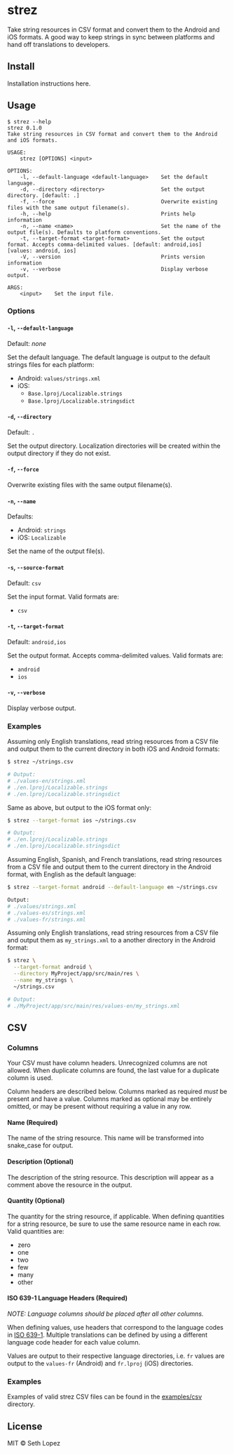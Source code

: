 # strez

Take string resources in CSV format and convert them to the Android and iOS
formats. A good way to keep strings in sync between platforms and hand off
translations to developers.

## Install

Installation instructions here.

## Usage

```
$ strez --help
strez 0.1.0
Take string resources in CSV format and convert them to the Android and iOS formats.

USAGE:
    strez [OPTIONS] <input>

OPTIONS:
    -l, --default-language <default-language>    Set the default language.
    -d, --directory <directory>                  Set the output directory. [default: .] 
    -f, --force                                  Overwrite existing files with the same output filename(s).
    -h, --help                                   Prints help information
    -n, --name <name>                            Set the name of the output file(s). Defaults to platform conventions.
    -t, --target-format <target-format>          Set the output format. Accepts comma-delimited values. [default: android,ios]  [values: android, ios]
    -V, --version                                Prints version information
    -v, --verbose                                Display verbose output.

ARGS:
    <input>    Set the input file.
```

### Options

#### `-l`, `--default-language`

Default: _none_

Set the default language. The default language is output to the default strings
files for each platform:

- Android: `values/strings.xml`
- iOS:
    - `Base.lproj/Localizable.strings`
    - `Base.lproj/Localizable.stringsdict`

#### `-d`, `--directory`

Default: `.`

Set the output directory. Localization directories will be created within the
output directory if they do not exist.

#### `-f`, `--force`

Overwrite existing files with the same output filename(s).

#### `-n`, `--name`

Defaults:

- Android: `strings`
- iOS: `Localizable`

Set the name of the output file(s).

#### `-s`, `--source-format`

Default: `csv`

Set the input format. Valid formats are:

- `csv`

#### `-t`, `--target-format`

Default: `android,ios`

Set the output format. Accepts comma-delimited values. Valid formats are:

- `android`
- `ios`

#### `-v`, `--verbose`

Display verbose output.

### Examples

Assuming only English translations, read string resources from a CSV file and
output them to the current directory in both iOS and Android formats:

```sh
$ strez ~/strings.csv

# Output:
# ./values-en/strings.xml
# ./en.lproj/Localizable.strings
# ./en.lproj/Localizable.stringsdict
```

Same as above, but output to the iOS format only:

```sh
$ strez --target-format ios ~/strings.csv

# Output:
# ./en.lproj/Localizable.strings
# ./en.lproj/Localizable.stringsdict
```

Assuming English, Spanish, and French translations, read string resources from a
CSV file and output them to the current directory in the Android format, with
English as the default language:

```sh
$ strez --target-format android --default-language en ~/strings.csv

Output:
# ./values/strings.xml
# ./values-es/strings.xml
# ./values-fr/strings.xml
```

Assuming only English translations, read string resources from a CSV file and
output them as `my_strings.xml` to a another directory in the Android format:

```sh
$ strez \
  --target-format android \
  --directory MyProject/app/src/main/res \
  --name my_strings \
  ~/strings.csv

# Output:
# ./MyProject/app/src/main/res/values-en/my_strings.xml
```

## CSV

### Columns

Your CSV must have column headers. Unrecognized columns are not allowed. When
duplicate columns are found, the last value for a duplicate column is used.

Column headers are described below. Columns marked as required _must_ be present
and have a value. Columns marked as optional may be entirely omitted, or may be
present without requiring a value in any row.

#### Name (Required)

The name of the string resource. This name will be transformed into snake_case
for output.

#### Description (Optional)

The description of the string resource. This description will appear as a
comment above the resource in the output.

#### Quantity (Optional)

The quantity for the string resource, if applicable. When defining quantities
for a string resource, be sure to use the same resource name in each row. Valid
quantities are:

- zero
- one
- two
- few
- many
- other

#### ISO 639-1 Language Headers (Required)

_NOTE: Language columns should be placed after all other columns._

When defining values, use headers that correspond to the language codes in
[ISO 639-1](https://en.wikipedia.org/wiki/List_of_ISO_639-1_codes). Multiple
translations can be defined by using a different language code header for each
value column.

Values are output to their respective language directories, i.e. `fr` values are
output to the `values-fr` (Android) and `fr.lproj` (iOS) directories.

### Examples

Examples of valid strez CSV files can be found in the
[examples/csv](examples/csv) directory.

## License

MIT &copy; Seth Lopez